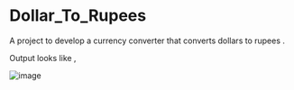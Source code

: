 # Dollar_To_Rupees
A project to develop a currency converter that converts dollars to rupees .

Output looks like ,

![image](https://github.com/Labdhi47/Dollar_To_Rupees/assets/123727193/080470f4-eaf5-467e-9eb4-037483ab18bd)




